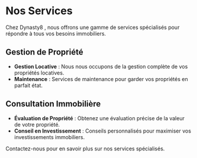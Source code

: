 # Nos Services

Chez Dynasty8 , nous offrons une gamme de services spécialisés pour répondre à tous vos besoins immobiliers.

## Gestion de Propriété

- **Gestion Locative** : Nous nous occupons de la gestion complète de vos propriétés locatives.
- **Maintenance** : Services de maintenance pour garder vos propriétés en parfait état.

## Consultation Immobilière

- **Évaluation de Propriété** : Obtenez une évaluation précise de la valeur de votre propriété.
- **Conseil en Investissement** : Conseils personnalisés pour maximiser vos investissements immobiliers.

Contactez-nous pour en savoir plus sur nos services spécialisés.
